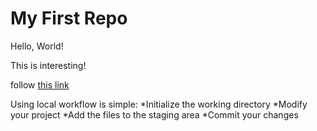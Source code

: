 # My First Repo

Hello, World!

This is interesting!

follow [this link](./)

Using local workflow is simple:
*Initialize the working directory
*Modify your project
*Add the files to the staging area
*Commit your changes
